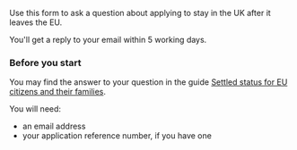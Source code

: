 Use this form to ask a question about applying to stay in the UK after it leaves the EU.

You'll get a reply to your email within 5 working days.
### Before you start
You may find the answer to your question in the guide [Settled status for EU citizens and their families](https://www.gov.uk/settled-status-eu-citizens-families). 

You will need:
* an email address
* your application reference number, if you have one
